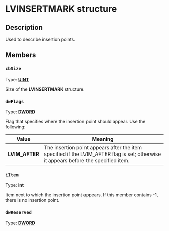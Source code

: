 # LVINSERTMARK structure

## Description

Used to describe insertion points.

## Members

### `cbSize`

Type: **[UINT](https://learn.microsoft.com/windows/desktop/WinProg/windows-data-types)**

Size of the **LVINSERTMARK** structure.

### `dwFlags`

Type: **[DWORD](https://learn.microsoft.com/windows/desktop/WinProg/windows-data-types)**

Flag that specifies where the insertion point should appear. Use the following:

| Value | Meaning |
| --- | --- |
| **LVIM_AFTER** | The insertion point appears after the item specified if the LVIM_AFTER flag is set; otherwise it appears before the specified item. |

### `iItem`

Type: **int**

Item next to which the insertion point appears. If this member contains -1, there is no insertion point.

### `dwReserved`

Type: **[DWORD](https://learn.microsoft.com/windows/desktop/WinProg/windows-data-types)**